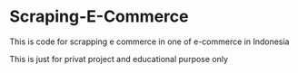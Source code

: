 # Scraping-E-Commerce
This is code for scrapping e commerce in one of e-commerce in Indonesia


This is just for privat project and educational purpose only
